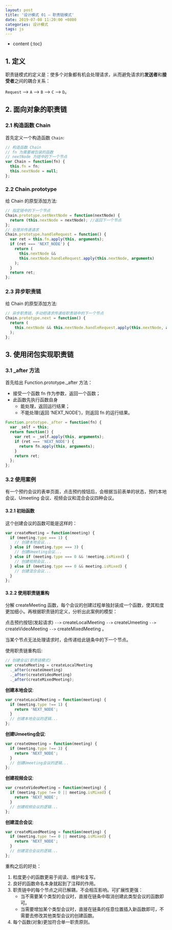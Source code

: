 ```yaml
---
layout: post
title: '设计模式 01 — 职责链模式'
date: 2019-07-08 11:20:00 +0800
categories: 设计模式
tags: js
---
```


* content
{:toc}

## 1. 定义

职责链模式的定义是：使多个对象都有机会处理请求，从而避免请求的**发送者**和**接受者**之间的耦合关系：<br>

`Request` --> `A` --> `B` --> `C` --> `D`。




## 2. 面向对象的职责链

### 2.1 构造函数 Chain

首先定义一个构造函数 `Chain`:

```js
// 构造函数 Chain
// fn 为需要被包装的函数
// nextNode 为链中的下一个节点
var Chain = function(fn) {
  this.fn = fn;
  this.nextNode = null;
};
```

### 2.2 Chain.prototype

给 Chain 的原型添加方法:

```js
// 指定链中的下一个节点
Chain.prototype.setNextNode = function(nextNode) {
  return (this.nextNode = nextNode); //返回下一个节点
};
// 处理并传递请求
Chain.prototype.handleRequest = function() {
  var ret = this.fn.apply(this, arguments);
  if (ret === 'NEXT_NODE') {
    return (
      this.nextNode &&
      this.nextNode.handleRequest.apply(this.nextNode, arguments)
    );
  }
  return ret;
};
```

### 2.3 异步职责链

给 Chain 的原型添加方法:

```js
// 异步职责链，手动把请求传递给职责链中的下一个节点
Chain.prototype.next = function() {
  return (
    this.nextNode && this.nextNode.handleRequest.apply(this.nextNode, arguments)
  );
};
```

## 3. 使用闭包实现职责链

### 3.1 _after 方法

首先给出 Function.prototype._after 方法：

- 接受一个函数 fn 作为参数，返回一个函数；
- 此函数先执行函数自身
  - 能处理，返回运行结果；
  - 不能处理(返回 ‘NEXT_NODE’)，则返回 fn 的运行结果。

```js
Function.prototype._after = function(fn) {
  var _self = this;
  return function() {
    var ret = _self.apply(this, arguments);
    if (ret === 'NEXT_NODE') {
      return fn.apply(this, arguments);
    }
    return ret;
  };
};
```

### 3.2 使用案例

有一个预约会议的表单页面，点击预约按钮后，会根据当前表单的状态，预约本地会议、Umeeting 会议、视频会议和混合会议四种会议。<br>

#### 3.2.1 初始函数

这个创建会议的函数可能是这样的：

```js
var createMeeting = function(meeting) {
  if (meeting.type === 1) {
    // 创建本地会议...
  } else if (meeting.type === 3) {
    // 创建Umeeting会议...
  } else if (meeting.type === 0 && !meeting.isMixed) {
    // 创建视频会议...
  } else if (meeting.type === 0 && meeting.isMixed) {
    // 创建混合会议...
  }
};
```

#### 3.2.2 使用职责链重构

分解 createMeeting 函数，每个会议的创建过程单独封装成一个函数，使其粒度更加细小。再根据职责链的定义，分析出此案例的模型：<br>

点击预约按钮(发起请求) `-->` createLocalMeeting `-->` createUmeeting `-->` createVideoMeeting `-->` createMixedMeeting 。<br>

当某个节点无法处理请求时，会传递给此链条中的下一个节点。<br>

使用职责链重构后:

```js
// 创建会议(职责链模式)
var createMeeting = createLocalMeeting
  ._after(createUmeeting)
  ._after(createVideoMeeting)
  ._after(createMixedMeeting);
```

**创建本地会议**:<br>
```js
var createLocalMeeting = function(meeting) {
  if (meeting.type !== 1) {
    return 'NEXT_NODE';
  }
  // 创建本地会议的逻辑...
};
```
**创建Umeeting会议**:<br>
```js
var createUmeeting = function(meeting) {
  if (meeting.type !== 3) {
    return 'NEXT_NODE';
  }
  // 创建Umeeting会议的逻辑...
};
```
**创建视频会议**:<br>
```js
var createVideoMeeting = function(meeting) {
  if (meeting.type !== 0 || meeting.isMixed) {
    return 'NEXT_NODE';
  }
  // 创建视频会议的逻辑...
};
```
**创建混合会议**:<br>
```js
var createMixedMeeting = function(meeting) {
  if (meeting.type !== 0 || meeting.isMixed) {
    return 'NEXT_NODE';
  }
  // 创建混合会议的逻辑...
};
```

重构之后的好处：
1. 粒度更小的函数更易于阅读、维护和复写。
2. 良好的函数命名本身就起到了注释的作用。
3. 职责链中的每个节点之间已解耦，不会相互影响。可扩展性更强：
   + 当不需要某个类型的会议时，直接在链条中取消创建此类型会议的函数即可。
   + 当需要增加某个类型会议时，直接在链条的任意位置插入新函数即可，不需要去修改其他类型会议的创建函数。
4. 每个函数(对象)更加符合单一职责原则。
